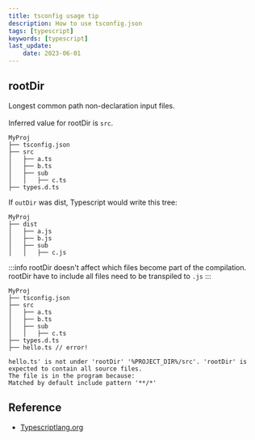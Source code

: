```yaml
---
title: tsconfig usage tip
description: How to use tsconfig.json 
tags: [typescript]
keywords: [typescript]
last_update:
    date: 2023-06-01
---
```


## rootDir
Longest common path non-declaration input files. <br></br>
Inferred value for rootDir is `src`.

```log
MyProj
├── tsconfig.json
├── src
│   ├── a.ts
│   ├── b.ts
│   ├── sub
│   │   ├── c.ts
├── types.d.ts
```

If `outDir` was dist, Typescript would write this tree:
```log
MyProj
├── dist
│   ├── a.js
│   ├── b.js
│   ├── sub
│   │   ├── c.js

```


:::info
rootDir doesn't affect which files become part of the compilation.
rootDir have to include all files need to be transpiled to `.js`
:::

```log
MyProj
├── tsconfig.json
├── src
│   ├── a.ts
│   ├── b.ts
│   ├── sub
│   │   ├── c.ts
├── types.d.ts
├── hello.ts // error!
```

```log
hello.ts' is not under 'rootDir' '%PROJECT_DIR%/src'. 'rootDir' is expected to contain all source files.
The file is in the program because:
Matched by default include pattern '**/*'
```

## Reference
- [Typescriptlang.org](https://www.typescriptlang.org/tsconfig#composite)
